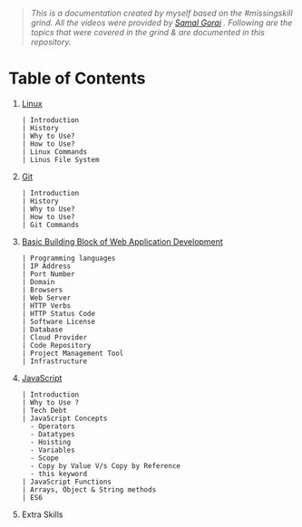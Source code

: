 > _This is a documentation created by myself based on the #missingskill grind. All the videos were provided by [Samal Gorai](https://twitter.com/samalgorai?ref_src=twsrc%5Egoogle%7Ctwcamp%5Eserp%7Ctwgr%5Eauthor "Twitter Profile") . Following are the topics that were covered in the grind & are documented in this repository._

# **Table of Contents**

1. [Linux](https://github.com/rajeshrideshmukh/missingskill-learning/blob/master/linux/linux.md "Go to Linux documentation")

   ```
   | Introduction
   | History
   | Why to Use?
   | How to Use?
   | Linux Commands
   | Linus File System
   ```

2. [Git](https://github.com/rajeshrideshmukh/missingskill-learning/blob/master/git/git.md "Go to Git documentation")
   ```
   | Introduction
   | History
   | Why to Use?
   | How to Use?
   | Git Commands
   ```
3. [Basic Building Block of Web Application Development](https://github.com/rajeshrideshmukh/missingskill-learning/blob/master/bbbwac/basic-building-block.md "Go to the documentation")

   ```
   | Programming languages
   | IP Address
   | Port Number
   | Domain
   | Browsers
   | Web Server
   | HTTP Verbs
   | HTTP Status Code
   | Software License
   | Database
   | Cloud Provider
   | Code Repository
   | Project Management Tool
   | Infrastructure
   ```

4. [JavaScript](https://github.com/rajeshrideshmukh/missingskill-learning/blob/master/javascript/javascript.md "Go to JavaScript documentation")
   ```
   | Introduction
   | Why to Use ?
   | Tech Debt
   | JavaScript Concepts
     - Operators
     - Datatypes
     - Hoisting
     - Variables
     - Scope
     - Copy by Value V/s Copy by Reference
     - this keyword
   | JavaScript Functions
   | Arrays, Object & String methods
   | ES6
   ```
5. Extra Skills
